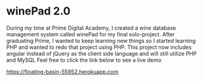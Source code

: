 # winePad 2.0

During my time at Prime Digital Academy, I created a wine database management system called winePad for my final solo-project. After graduating Prime, I wanted to keep learning new things so I started learning PHP and wanted to redo that project using PHP. 
This project now includes angular instead of jQuery as the client side language and will still utilize PHP and MySQL
Feel free to click the link below to see a live demo

https://floating-basin-55952.herokuapp.com 
